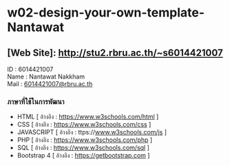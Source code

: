 # w02-design-your-own-template-Nantawat
## [Web Site]: http://stu2.rbru.ac.th/~s6014421007
ID : 6014421007 <br>
Name : Nantawat Nakkham <br>
Mail : 6014421007@rbru.ac.th <br>

### ภาษาที่ใช้ในการพัฒนา
- HTML [ อ้างอิง : https://www.w3schools.com/html ]
- CSS [ อ้างอิง : https://www.w3schools.com/css ]
- JAVASCRIPT [ อ้างอิง : ttps://www.w3schools.com/js ]
- PHP [ อ้างอิง : https://www.w3schools.com/php ]
- SQL [ อ้างอิง : https://www.w3schools.com/sql ]
- Bootstrap 4 [ อ้างอิง : https://getbootstrap.com ]
 
